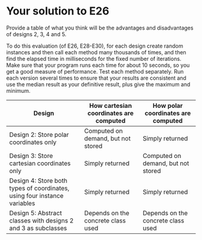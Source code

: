 # Your solution to E26

Provide a table of what you think will be the advantages and
disadvantages of designs 2, 3, 4 and 5.

To do this evaluation (of E26, E28-E30), for each design create random instances and
then call each method many thousands of times, and then find the elapsed time in milliseconds
for the fixed number of iterations. Make sure that your program runs each time for about
10 seconds, so you get a good measure of performance. Test each method separately.
Run each version several times to ensure that your results are consistent and use
the median result as your definitive result, plus give the maximum and minimum.

| Design | How cartesian coordinates are computed | How polar coordinates are computed |
| --- | --- | --- |
| Design 2: Store polar coordinates only | Computed on demand, but not stored| Simply returned |
| Design 3: Store cartesian coordinates only | Simply returned | Computed on demand, but not stored |
| Design 4: Store both types of coordinates, using four instance variables| Simply returned | Simply returned |
| Design 5: Abstract classes with designs 2 and 3 as subclasses | Depends on the concrete class used | Depends on the concrete class used |
